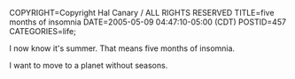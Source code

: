 COPYRIGHT=Copyright Hal Canary / ALL RIGHTS RESERVED
TITLE=five months of insomnia
DATE=2005-05-09 04:47:10-05:00 (CDT)
POSTID=457
CATEGORIES=life;

I now know it's summer. That means five months of insomnia.

I want to move to a planet without seasons.

